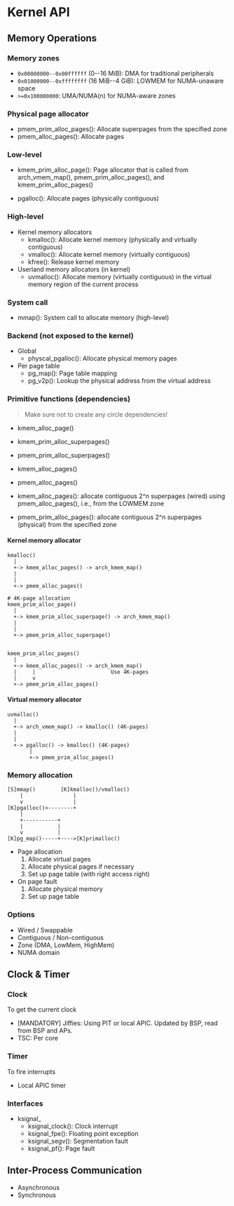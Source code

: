 # Kernel API

## Memory Operations

### Memory zones
* `0x00000000--0x00ffffff` (0--16 MiB): DMA for traditional peripherals
* `0x01000000--0xffffffff` (16 MiB--4 GiB): LOWMEM for NUMA-unaware space
* `>=0x100000000`: UMA/NUMA(n) for NUMA-aware zones

### Physical page allocator
* pmem_prim_alloc_pages(): Allocate superpages from the specified zone
* pmem_alloc_pages(): Allocate pages

### Low-level
* kmem_prim_alloc_page(): Page allocator that is called from arch_vmem_map(),
  pmem_prim_alloc_pages(), and kmem_prim_alloc_pages()

* pgalloc(): Allocate pages (physically contiguous)

### High-level
* Kernel memory allocators
  * kmalloc(): Allocate kernel memory (physically and virtually contiguous)
  * vmalloc(): Allocate kernel memory (virtually contiguous)
  * kfree(): Release kernel memory
* Userland memory allocators (in kernel)
  * uvmalloc(): Allocate memory (virtually contiguous) in the virtual memory
    region of the current process

### System call
* mmap(): System call to allocate memory (high-level)

### Backend (not exposed to the kernel)
* Global
  * physcal_pgalloc(): Allocate physical memory pages
* Per page table
  * pg_map(): Page table mapping
  * pg_v2p(): Lookup the physical address from the virtual address

### Primitive functions (dependencies)

> Make sure not to create any circle dependencies!

* kmem_alloc_page()
* kmem_prim_alloc_superpages()
* pmem_prim_alloc_superpages()

* kmem_alloc_pages()
* pmem_alloc_pages()

* kmem_alloc_pages(): allocate contiguous 2^n superpages (wired) using
  pmem_alloc_pages(), i.e., from the LOWMEM zone
* pmem_prim_alloc_pages(): allocate contiguous 2^n superpages (physical) from
  the specified zone


#### Kernel memory allocator

    kmalloc()
      |
      +-> kmem_alloc_pages() -> arch_kmem_map()
      |
      |
      +-> pmem_alloc_pages()

    # 4K-page allocation
    kmem_prim_alloc_page()
      |
      +-> kmem_prim_alloc_superpage() -> arch_kmem_map()
      |
      |
      +-> pmem_prim_alloc_superpage()


    kmem_prim_alloc_pages()
      |
      +-> kmem_alloc_pages() -> arch_kmem_map()
      |     |                        Use 4K-pages
      |     v
      +-> pmem_prim_alloc_pages()

#### Virtual memory allocator

    uvmalloc()
      |
      +-> arch_vmem_map() -> kmalloc() (4K-pages)
      |
      |
      +-> pgalloc() -> kmalloc() (4K-pages)
           |
           +-> pmem_prim_alloc_pages()

### Memory allocation

    [S]mmap()        [K]kmalloc()/vmalloc()
        |                |
        v                |
    [K]pgalloc()<--------+
        |
        +-----------+
        |           |
        v           |
    [K]pg_map()-----+---->[K]primalloc()

* Page allocation
  1. Allocate virtual pages
  1. Allocate physical pages if necessary
  1. Set up page table (with right access right)
* On page fault
  1. Allocate physical memory
  1. Set up page table



### Options
* Wired / Swappable
* Contiguous / Non-contiguous
* Zone (DMA, LowMem, HighMem)
* NUMA domain

## Clock & Timer
### Clock
To get the current clock
* [MANDATORY] Jiffies: Using PIT or local APIC. Updated by BSP, read from BSP and APs.
* TSC: Per core

### Timer
To fire interrupts
* Local APIC timer

### Interfaces
* ksignal_
  * ksignal_clock(): Clock interrupt
  * ksignal_fpe(): Floating point exception
  * ksignal_segv(): Segmentation fault
  * ksignal_pf(): Page fault


## Inter-Process Communication
* Asynchronous
* Synchronous
